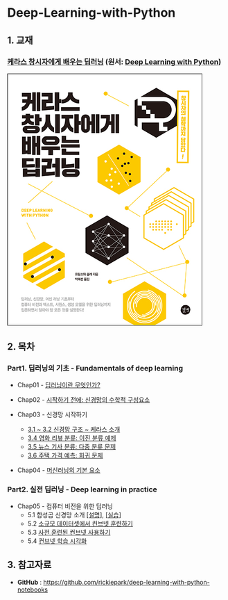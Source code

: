 # Deep-Learning-with-Python



## 1. 교재

###  [케라스 창시자에게 배우는 딥러닝](http://www.yes24.com/24/Goods/65050162?Acode=101) (원서: [Deep Learning with Python](https://www.manning.com/books/deep-learning-with-python))

![](./cover.jpg)





## 2. 목차

### Part1. 딥러닝의 기초 - Fundamentals of deep learning

- Chap01 - [딥러닝이란 무엇인가?](https://github.com/ExcelsiorCJH/Deep-Learning-with-Python/blob/master/Chap01-what_is_deep_learning/Chap01-what_is_deep_learning.md)
- Chap02 - [시작하기 전에: 신경망의 수학적 구성요소](https://github.com/ExcelsiorCJH/Deep-Learning-with-Python/blob/master/Chap02-mathematical_building_blocks_of_neural_networks/Chap02-mathematical_building_blocks_of_neural_networks.ipynb)
- Chap03 - 신경망 시작하기
    - [3.1 ~ 3.2 신경망 구조 ~ 케라스 소개](https://github.com/ExcelsiorCJH/Deep-Learning-with-Python/blob/master/Chap03-Getting_started_with_neural_networks/3.1-2_-Getting_started_with_neural_networks.ipynb)
    - [3.4 영화 리뷰 분류: 이진 분류 예제](https://github.com/ExcelsiorCJH/Deep-Learning-with-Python/blob/master/Chap03-Getting_started_with_neural_networks/3.4-classifying_movie_reviews.ipynb)
    - [3.5 뉴스 기사 분류: 다중 분류 문제](https://github.com/ExcelsiorCJH/Deep-Learning-with-Python/blob/master/Chap03-Getting_started_with_neural_networks/3.5-classifying_newswires.ipynb)
    - [3.6 주택 가격 예측: 회귀 문제](https://github.com/ExcelsiorCJH/Deep-Learning-with-Python/blob/master/Chap03-Getting_started_with_neural_networks/3.6-predicting_house_prices.ipynb)

- Chap04 - [머신러닝의 기본 요소](https://github.com/ExcelsiorCJH/Deep-Learning-with-Python/blob/master/Chap04-Fundamentals_of_machine_learning/Chap04-Fundamentals_of_machine_learning.ipynb)

### Part2. 실전 딥러닝 - Deep learning in practice

- Chap05 - 컴퓨터 비전을 위한 딥러닝
    - 5.1 합성곱 신경망 소개 [[설명]](https://github.com/ExcelsiorCJH/Deep-Learning-with-Python/blob/master/Chap05-Deep_learning_for_computer_vision/5.1-convnet_description.ipynb), [[실습]](https://github.com/ExcelsiorCJH/Deep-Learning-with-Python/blob/master/Chap05-Deep_learning_for_computer_vision/5.1-introduction-to-convnets.ipynb)
    - 5.2 [소규모 데이터셋에서 컨브넷 훈련하기](https://github.com/ExcelsiorCJH/Deep-Learning-with-Python/blob/master/Chap05-Deep_learning_for_computer_vision/5.2-using-convnets-with-small-datasets.ipynb)
    - 5.3 [사전 훈련된 컨브넷 사용하기](https://github.com/ExcelsiorCJH/Deep-Learning-with-Python/blob/master/Chap05-Deep_learning_for_computer_vision/5.3-using-a-pretrained-convnet.ipynb)
    - 5.4 [컨브넷 학습 시각화](https://github.com/ExcelsiorCJH/Deep-Learning-with-Python/blob/master/Chap05-Deep_learning_for_computer_vision/5.4-visualizing-what-convnets-learn.ipynb)

## 3. 참고자료

- **GitHub** : https://github.com/rickiepark/deep-learning-with-python-notebooks